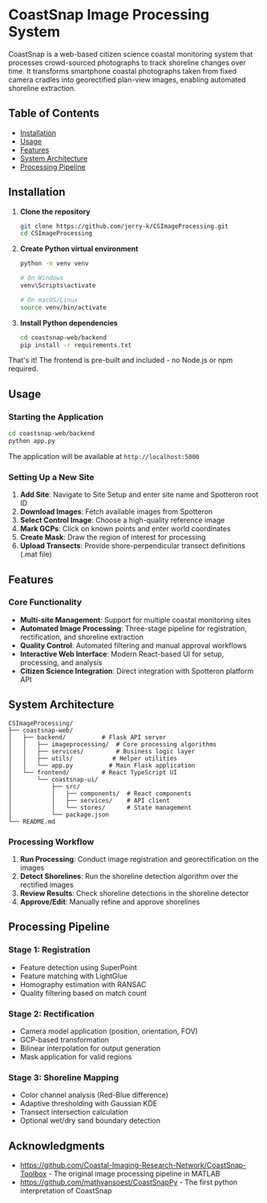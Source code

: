 # CoastSnap Image Processing System

CoastSnap is a web-based citizen science coastal monitoring system that processes crowd-sourced photographs to track shoreline changes over time. It transforms smartphone coastal photographs taken from fixed camera cradles into georectified plan-view images, enabling automated shoreline extraction.

## Table of Contents
- [Installation](#installation)
- [Usage](#usage)
- [Features](#features)
- [System Architecture](#system-architecture)
- [Processing Pipeline](#processing-pipeline)

## Installation

1. **Clone the repository**
   ```bash
   git clone https://github.com/jerry-k/CSImageProcessing.git
   cd CSImageProcessing
   ```

2. **Create Python virtual environment**
   ```bash
   python -m venv venv
   
   # On Windows
   venv\Scripts\activate
   
   # On macOS/Linux
   source venv/bin/activate
   ```

3. **Install Python dependencies**
   ```bash
   cd coastsnap-web/backend
   pip install -r requirements.txt
   ```

That's it! The frontend is pre-built and included - no Node.js or npm required.

## Usage

### Starting the Application

```bash
cd coastsnap-web/backend
python app.py
```

The application will be available at `http://localhost:5000`

### Setting Up a New Site

1. **Add Site**: Navigate to Site Setup and enter site name and Spotteron root ID
2. **Download Images**: Fetch available images from Spotteron
3. **Select Control Image**: Choose a high-quality reference image
4. **Mark GCPs**: Click on known points and enter world coordinates
5. **Create Mask**: Draw the region of interest for processing
6. **Upload Transects**: Provide shore-perpendicular transect definitions (.mat file)

## Features

### Core Functionality
- **Multi-site Management**: Support for multiple coastal monitoring sites
- **Automated Image Processing**: Three-stage pipeline for registration, rectification, and shoreline extraction
- **Quality Control**: Automated filtering and manual approval workflows
- **Interactive Web Interface**: Modern React-based UI for setup, processing, and analysis
- **Citizen Science Integration**: Direct integration with Spotteron platform API

## System Architecture

```
CSImageProcessing/
├── coastsnap-web/
│   ├── backend/          # Flask API server
│   │   ├── imageprocessing/  # Core processing algorithms
│   │   ├── services/         # Business logic layer
│   │   ├── utils/           # Helper utilities
│   │   └── app.py          # Main Flask application
│   └── frontend/         # React TypeScript UI
│       └── coastsnap-ui/
│           ├── src/
│           │   ├── components/  # React components
│           │   ├── services/    # API client
│           │   └── stores/      # State management
│           └── package.json
└── README.md
```

### Processing Workflow

1. **Run Processing**: Conduct image registration and georectification on the images
2. **Detect Shorelines**: Run the shoreline detection algorithm over the rectified images
3. **Review Results**: Check shoreline detections in the shoreline detector
3. **Approve/Edit**: Manually refine and approve shorelines

## Processing Pipeline

### Stage 1: Registration
- Feature detection using SuperPoint
- Feature matching with LightGlue
- Homography estimation with RANSAC
- Quality filtering based on match count

### Stage 2: Rectification
- Camera model application (position, orientation, FOV)
- GCP-based transformation
- Bilinear interpolation for output generation
- Mask application for valid regions

### Stage 3: Shoreline Mapping
- Color channel analysis (Red-Blue difference)
- Adaptive thresholding with Gaussian KDE
- Transect intersection calculation
- Optional wet/dry sand boundary detection

## Acknowledgments

- https://github.com/Coastal-Imaging-Research-Network/CoastSnap-Toolbox - The original image processing pipeline in MATLAB
- https://github.com/mathvansoest/CoastSnapPy - The first python interpretation of CoastSnap
